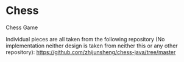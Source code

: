 # Chess
 Chess Game


Individual pieces are all taken from the following repository (No implementation neither design is taken from neither this or any other repository):
https://github.com/zhijunsheng/chess-java/tree/master
